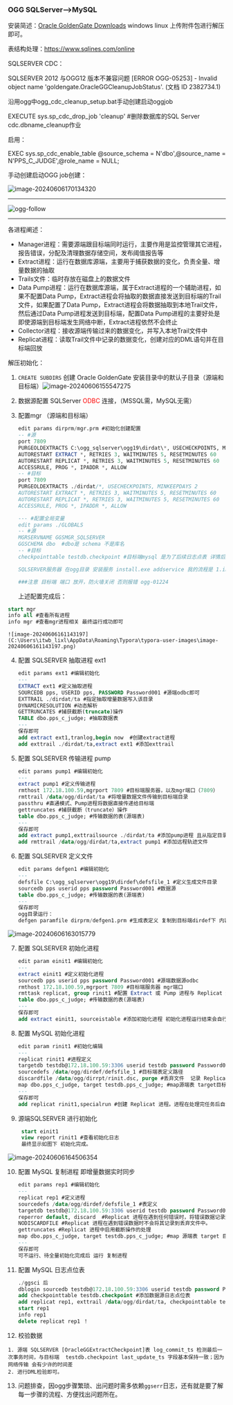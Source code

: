 ### OGG SQLServer—>MySQL

安装简述：[Oracle GoldenGate Downloads](https://www.oracle.com/middleware/technologies/goldengate-downloads.html)	windows linux 上传附件包进行解压即可。

表结构处理：https://www.sqlines.com/online

SQLSERVER CDC：

SQLSERVER 2012 与OGG12 版本不兼容问题 [ERROR OGG-05253] - Invalid object name 'goldengate.OracleGGCleanupJobStatus'. (文档 ID 2382734.1)

沿用ogg中ogg_cdc_cleanup_setup.bat手动创建启动oggjob

EXECUTE sys.sp_cdc_drop_job 'cleanup' #删除数据库的SQL Server cdc.dbname_cleanup作业

启用：

EXEC sys.sp_cdc_enable_table @source_schema = N'dbo',@source_name = N'PPS_C_JUDGE',@role_name = NULL;

手动创建启动OGG job创建：

![image-20240606170134320](C:\Users\itwb_lixl\AppData\Roaming\Typora\typora-user-images\image-20240606170134320.png)

--------------------------------------------------------------------------------------------------------------------------------------------------------------------------

![ogg-follow](F:\Users\lixl\Desktop\文档资料[2023]\数据库资料\MySQL\ogg-follow.png)

---------------------------------------------------------------------------------------------------------------------------------

各进程阐述：

- Manager进程：需要源端跟目标端同时运行，主要作用是监控管理其它进程，报告错误，分配及清理数据存储空间，发布阈值报告等
- Extract进程：运行在数据库源端，主要用于捕获数据的变化，负责全量、增量数据的抽取
- Trails文件：临时存放在磁盘上的数据文件
- Data Pump进程：运行在数据库源端，属于Extract进程的一个辅助进程，如果不配置Data Pump，Extract进程会将抽取的数据直接发送到目标端的Trail文件，如果配置了Data Pump，Extract进程会将数据抽取到本地Trail文件，然后通过Data Pump进程发送到目标端，配置Data Pump进程的主要好处是即使源端到目标端发生网络中断，Extract进程依然不会终止
- Collector进程：接收源端传输过来的数据变化，并写入本地Trail文件中
- Replicat进程：读取Trail文件中记录的数据变化，创建对应的DML语句并在目标端回放



解压初始化：

1.  `CREATE SUBDIRS` 创建 Oracle GoldenGate 安装目录中的默认子目录（源端和目标端）![image-20240606155547275](C:\Users\itwb_lixl\AppData\Roaming\Typora\typora-user-images\image-20240606155547275.png)

2.  数据源配置 SQLServer <font color='red'>ODBC </font>连接，（MSSQL需，MySQL无需）

3.  配置mgr （源端和目标端）

    ```sql
    edit params dirprm/mgr.prm #初始化创建配置
    -- #源
    port 7809
    PURGEOLDEXTRACTS C:\ogg_sqlserver\ogg19\dirdat\*, USECHECKPOINTS, MINKEEPDAYS 2
    AUTORESTART EXTRACT *, RETRIES 3, WAITMINUTES 5, RESETMINUTES 60
    AUTORESTART REPLICAT *, RETRIES 3, WAITMINUTES 5, RESETMINUTES 60
    ACCESSRULE, PROG *, IPADDR *, ALLOW
    -- #目标
    port 7809
    PURGEOLDEXTRACTS ./dirdat/*, USECHECKPOINTS, MINKEEPDAYS 2
    AUTORESTART EXTRACT *, RETRIES 3, WAITMINUTES 5, RESETMINUTES 60
    AUTORESTART REPLICAT *, RETRIES 3, WAITMINUTES 5, RESETMINUTES 60
    ACCESSRULE, PROG *, IPADDR *, ALLOW
    
    --- #配置全局变量
    edit params ./GLOBALS
    -- #源
    MGRSERVNAME GGSMGR_SQLSERVER
    GGSCHEMA dbo  #dbo是 schema 不是库名
    -- #目标
    checkpointtable testdb.checkpoint #目标端mysql 是为了后续日志点表 详情后文会阐述
    
    SQLSERVER服务器 在ogg目录 安装服务 install.exe addservice 我的流程是 1.install.exe addservice 2.edit params GLOBAL 3.install.exe addservice 最后出现GGSMGR_SQLSERVER服务 等于是两个服务 GGSMGR|GGSMGR_SQLSERVER 最终体现是 GGSMGR_SQLSERVER 启动中.. 后续详细阐述区别（待完）
    
    ###注意 目标端 端口 放开，防火墙关闭 否则报错 ogg-01224
    ```

    上述配置完成后：

   ```sql
   start mgr
   info all #查看所有进程
   info mgr #查看mgr进程相关 最终运行成功即可
   ```

    ![image-20240606161143197](C:\Users\itwb_lixl\AppData\Roaming\Typora\typora-user-images\image-20240606161143197.png)

4.  配置 SQLSERVER 抽取进程 ext1

    ```sql
    edit params ext1 #编辑初始化
    ---
    EXTRACT ext1 #定义抽取进程
    SOURCEDB pps, USERID pps, PASSWORD Password001 #源端odbc即可
    EXTTRAIL ./dirdat/ta #指定抽取增量数据写入该目录
    DYNAMICRESOLUTION #动态解析
    GETTRUNCATES #捕获截断(truncate)操作
    TABLE dbo.pps_c_judge; #抽取数据表
    ---
    保存即可
    add extract ext1,tranlog,begin now  #创建extract进程
    add exttrail ./dirdat/ta,extract ext1 #添加exttrail
    ```

5.  配置 SQLSERVER 传输进程 pump

    ```sql
    edit params pump1 #编辑初始化
    ---
    extract pump1 #定义传输进程
    rmthost 172.18.100.59,mgrport 7809 #目标端服务器，以及mgr端口（7809）
    rmttrail /data/ogg/dirdat/ta #将增量数据文件传输到目标端目录
    passthru #直通模式、Pump进程将数据直接传递给目标端
    gettruncates #捕获截断（truncate）操作
    table dbo.pps_c_judge; #传输数据的表(源端表)
    ---
    保存即可
    add extract pump1,exttrailsource ./dirdat/ta #添加pump进程 且从指定目录读取数据 Pump 进程负责将 Extract 进程捕获的数据传输到目标系统
    add rmttrail /data/ogg/dirdat/ta,extract pump1 #添加远程轨迹文件
    ```

6.  配置 SQLSERVER 定义文件

    ```sql
    edit params defgen1 #编辑初始化
    ---
    defsfile C:\ogg_sqlserver\ogg19\dirdef\defsfile_1 #定义生成文件目录
    sourcedb pps userid pps password Password001 #数据源
    table dbo.pps_c_judge; #传输数据的表(源端表)
    ---
    保存即可
    ogg目录运行：
    defgen paramfile dirprm/defgen1.prm #生成表定义 复制到目标端dirdef下 内容文件名且一致
    ```

   ![image-20240606163015779](C:\Users\itwb_lixl\AppData\Roaming\Typora\typora-user-images\image-20240606163015779.png)

7.  配置 SQLSERVER 初始化进程

    ```sql
    edit param einit1 #编辑初始化
    ---
    extract einit1 #定义初始化进程
    sourcedb pps userid pps password Password001 #源端数据源odbc
    rmthost 172.18.100.59,mgrport 7809 #目标端服务器 mgr端口
    rmttask replicat, group rinit1 #配置 Extract 或 Pump 进程与 Replicat 进程之间的任务定义 与目标端衔接
    table dbo.pps_c_judge; #传输数据的表(源端表)
    ---
    保存即可
    add extract einit1, sourceistable #添加初始化进程 初始化进程运行结束会自行停止
    ```

8.  配置 MySQL 初始化进程

    ```sql
    edit param rinit1 #初始化编辑
    ---
    replicat rinit1 #进程定义
    targetdb testdb@172.18.100.59:3306 userid testdb password Password001 #目标端数据源
    sourcedefs /data/ogg/dirdef/defsfile_1 #目标端表定义路径
    discardfile /data/ogg/dirrpt/rinit.dsc, purge #丢弃文件  记录 Replicat 进程在处理事务时遇到的错误数据行和相关的错误信息
    map dbo.pps_c_judge, target testdb.pps_c_judge; #map源端表 target目标端表
    ---
    保存即可
    add replicat rinit1,specialrun #创建 Replicat 进程。进程在处理完任务后自动停止
    ```

9.  源端SQLSERVER 进行初始化 

    ```sql
     start einit1 
     view report rinit1 #查看初始化日志
     最终显示如图下 初始化完成。
    ```

   ![image-20240606164506354](C:\Users\itwb_lixl\AppData\Roaming\Typora\typora-user-images\image-20240606164506354.png)

10.  配置 MySQL 复制进程 即增量数据实时同步

     ```sql
     edit params rep1 #编辑初始化
     ---
     replicat rep1 #定义进程
     sourcedefs /data/ogg/dirdef/defsfile_1 #表定义
     targetdb testdb@172.18.100.59:3306 userid testdb password Password001 #目标端数据源
     reperror default, discard  #Replicat 进程在遇到任何错误时，将错误数据记录到丢弃文件（discard file）
     NODISCARDFILE #Replicat 进程在遇到错误数据时不会将其记录到丢弃文件中。
     gettruncates #Replicat 进程中启用截断操作的处理
     map dbo.pps_c_judge, target testdb.pps_c_judge; #map 源端表 target 目标端
     ---
     保存即可
     可不运行、待全量初始化完成后 运行 复制进程
     ```

11.  配置 MySQL 日志点位表

     ```sql
     ./ggsci 后
     dblogin sourcedb testdb@172.18.100.59:3306 userid testdb password Password001 #连接数据源
     add checkpointtable testdb.checkpoint #添加数据源日志点位表
     add replicat rep1, exttrail /data/ogg/dirdat/ta, checkpointtable testdb.checkpoint #添加复制进程
     start rep1
     info rep1
     delete replicat rep1 ！
     ```

12.  校验数据

    1. 源端 SQLSERVER [OracleGGExtractCheckpoint]表 log_commit_ts 检测最后一次事务时间，与目标端  testdb.checkpoint last_update_ts 字段基本保持一致；因为网络传输 会有少许的时间差
    2. 进行DML检验即可。

13.  问题排查，因ogg步骤繁琐、出问题时需多依赖`ggserr`日志，还有就是要了解每一步骤的流程、方便找出问题所在。